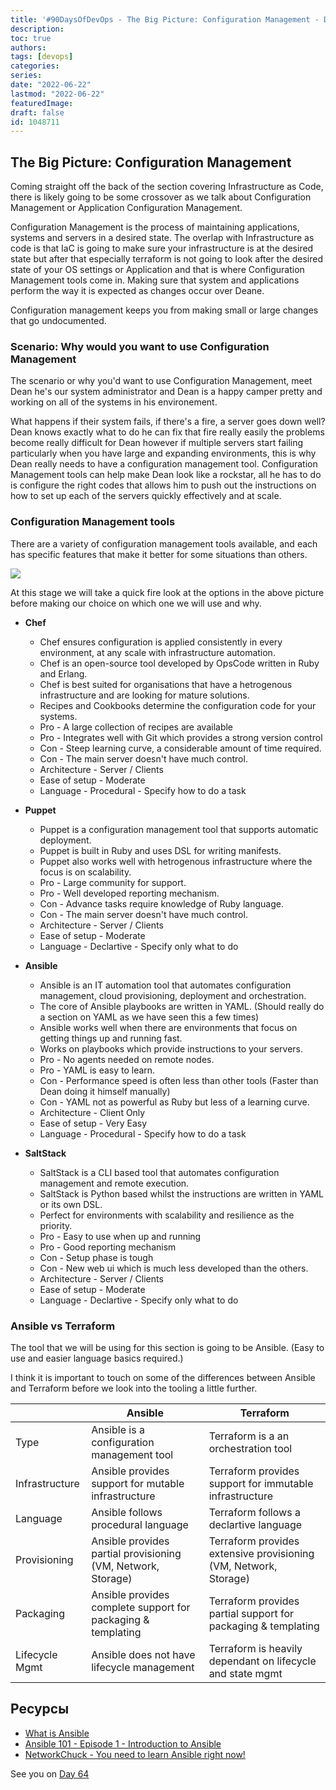 ```yaml
---
title: '#90DaysOfDevOps - The Big Picture: Configuration Management - Day 63'
description: 
toc: true
authors:
tags: [devops]
categories:
series: 
date: "2022-06-22"
lastmod: "2022-06-22"
featuredImage:
draft: false
id: 1048711
---
```

## The Big Picture: Configuration Management

Coming straight off the back of the section covering Infrastructure as Code, there is likely going to be some crossover as we talk about Configuration Management or Application Configuration Management. 

Configuration Management is the process of maintaining applications, systems and servers in a desired state. The overlap with Infrastructure as code is that IaC is going to make sure your infrastructure is at the desired state but after that especially terraform is not going to look after the desired state of your OS settings or Application and that is where Configuration Management tools come in. Making sure that system and applications perform the way it is expected as changes occur over Deane. 

Configuration management keeps you from making small or large changes that go undocumented. 

### Scenario: Why would you want to use Configuration Management

The scenario or why you'd want to use Configuration Management, meet Dean he's our system administrator and Dean is a happy camper pretty and
working on all of the systems in his environement. 

What happens if their system fails, if there's a fire, a server goes down well? Dean knows exactly what to do he can fix that fire really easily the problems become really difficult for Dean however if multiple servers start failing particularly when you have large and expanding environments, this is why Dean really needs to have a configuration management tool. Configuration Management tools can help make Dean look like a rockstar, all he has to do is configure the right codes that allows him to push out the instructions on how to set up each of the servers quickly effectively and at scale. 


### Configuration Management tools 

There are a variety of configuration management tools available, and each has specific features that make it better for some situations than others. 

![](../images/Day63_config1.png?v1)

At this stage we will take a quick fire look at the options in the above picture before making our choice on which one we will use and why. 

- **Chef**
  - Chef ensures configuration is applied consistently in every environment, at any scale with infrastructure automation. 
  - Chef is an open-source tool developed by OpsCode written in Ruby and Erlang.
  - Chef is best suited for organisations that have a hetrogenous infrastructure and are looking for mature solutions. 
  - Recipes and Cookbooks determine the configuration code for your systems. 
  - Pro - A large collection of recipes are available
  - Pro - Integrates well with Git which provides a strong version control
  - Con - Steep learning curve, a considerable amount of time required. 
  - Con - The main server doesn't have much control. 
  - Architecture - Server / Clients 
  - Ease of setup  - Moderate
  - Language - Procedural - Specify how to do a task

- **Puppet**
  - Puppet is a configuration management tool that supports automatic deployment. 
  - Puppet is built in Ruby and uses DSL for writing manifests. 
  - Puppet also works well with hetrogenous infrastructure where the focus is on scalability.  
  - Pro - Large community for support. 
  - Pro - Well developed reporting mechanism. 
  - Con - Advance tasks require knowledge of Ruby language.
  - Con - The main server doesn't have much control. 
  - Architecture - Server / Clients 
  - Ease of setup  - Moderate
  - Language - Declartive - Specify only what to do
  
- **Ansible**
  - Ansible is an IT automation tool that automates configuration management, cloud provisioning, deployment and orchestration. 
  - The core of Ansible playbooks are written in YAML. (Should really do a section on YAML as we have seen this a few times)
  - Ansible works well when there are environments that focus on getting things up and running fast. 
  - Works on playbooks which provide instructions to your servers.
  - Pro - No agents needed on remote nodes.
  - Pro - YAML is easy to learn. 
  - Con - Performance speed is often less than other tools (Faster than Dean doing it himself manually)
  - Con - YAML not as powerful as Ruby but less of a learning curve. 
  - Architecture - Client Only
  - Ease of setup  - Very Easy  
  - Language - Procedural - Specify how to do a task

- **SaltStack**
  - SaltStack is a CLI based tool that automates configuration management and remote execution. 
  - SaltStack is Python based whilst the instructions are written in YAML or its own DSL. 
  - Perfect for environments with scalability and resilience as the priority. 
  - Pro - Easy to use when up and running 
  - Pro - Good reporting mechanism 
  - Con - Setup phase is tough
  - Con - New web ui which is much less developed than the others. 
  - Architecture - Server / Clients
  - Ease of setup  - Moderate
  - Language - Declartive - Specify only what to do

### Ansible vs Terraform

The tool that we will be using for this section is going to be Ansible. (Easy to use and easier language basics required.)

I think it is important to touch on some of the differences between Ansible and Terraform before we look into the tooling a little further. 

|               |Ansible                                                        |Terraform                                                          |
| ------------- | ------------------------------------------------------------- | ----------------------------------------------------------------- |
|Type           |Ansible is a configuration management tool                     |Terraform is a an orchestration tool                               |
|Infrastructure |Ansible provides support for mutable infrastructure            |Terraform provides support for immutable infrastructure            |
|Language       |Ansible follows procedural language                            |Terraform follows a declartive language                            |
|Provisioning   |Ansible provides partial provisioning (VM, Network, Storage)   |Terraform provides extensive provisioning (VM, Network, Storage)   |
|Packaging      |Ansible provides complete support for packaging & templating   |Terraform provides partial support for packaging & templating      |
|Lifecycle Mgmt |Ansible does not have lifecycle management                     |Terraform is heavily  dependant on lifecycle and state mgmt        |



## Ресурсы 

- [What is Ansible](https://www.youtube.com/watch?v=1id6ERvfozo)
- [Ansible 101 - Episode 1 - Introduction to Ansible](https://www.youtube.com/watch?v=goclfp6a2IQ)
- [NetworkChuck - You need to learn Ansible right now!](https://www.youtube.com/watch?v=5hycyr-8EKs&t=955s)


See you on [Day 64](../day64)
